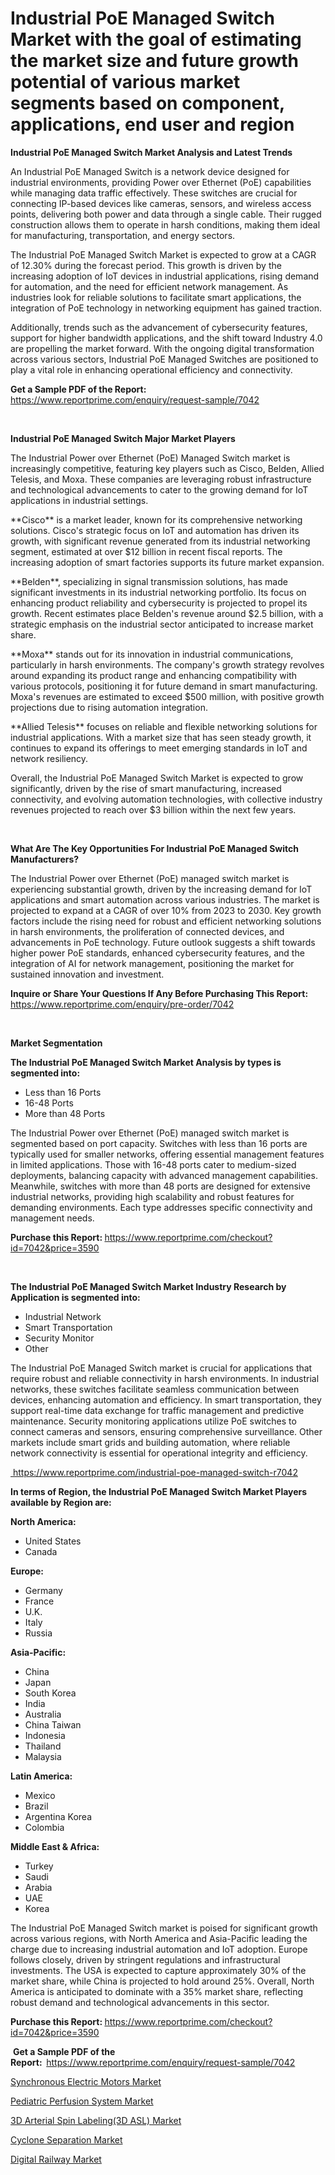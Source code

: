 <p><h1>Industrial PoE Managed Switch Market with the goal of estimating the market size and future growth potential of various market segments based on component, applications, end user and region</h1></p><p><strong>Industrial PoE Managed Switch Market Analysis and Latest Trends</strong></p>
<p><p>An Industrial PoE Managed Switch is a network device designed for industrial environments, providing Power over Ethernet (PoE) capabilities while managing data traffic effectively. These switches are crucial for connecting IP-based devices like cameras, sensors, and wireless access points, delivering both power and data through a single cable. Their rugged construction allows them to operate in harsh conditions, making them ideal for manufacturing, transportation, and energy sectors.</p><p>The Industrial PoE Managed Switch Market is expected to grow at a CAGR of 12.30% during the forecast period. This growth is driven by the increasing adoption of IoT devices in industrial applications, rising demand for automation, and the need for efficient network management. As industries look for reliable solutions to facilitate smart applications, the integration of PoE technology in networking equipment has gained traction. </p><p>Additionally, trends such as the advancement of cybersecurity features, support for higher bandwidth applications, and the shift toward Industry 4.0 are propelling the market forward. With the ongoing digital transformation across various sectors, Industrial PoE Managed Switches are positioned to play a vital role in enhancing operational efficiency and connectivity.</p></p>
<p><strong>Get a Sample PDF of the Report:&nbsp;</strong> <a href="https://www.reportprime.com/enquiry/request-sample/7042">https://www.reportprime.com/enquiry/request-sample/7042</a></p>
<p>&nbsp;</p>
<p><strong>Industrial PoE Managed Switch Major Market Players</strong></p>
<p><p>The Industrial Power over Ethernet (PoE) Managed Switch market is increasingly competitive, featuring key players such as Cisco, Belden, Allied Telesis, and Moxa. These companies are leveraging robust infrastructure and technological advancements to cater to the growing demand for IoT applications in industrial settings.</p><p>**Cisco** is a market leader, known for its comprehensive networking solutions. Cisco's strategic focus on IoT and automation has driven its growth, with significant revenue generated from its industrial networking segment, estimated at over $12 billion in recent fiscal reports. The increasing adoption of smart factories supports its future market expansion.</p><p>**Belden**, specializing in signal transmission solutions, has made significant investments in its industrial networking portfolio. Its focus on enhancing product reliability and cybersecurity is projected to propel its growth. Recent estimates place Belden's revenue around $2.5 billion, with a strategic emphasis on the industrial sector anticipated to increase market share.</p><p>**Moxa** stands out for its innovation in industrial communications, particularly in harsh environments. The company's growth strategy revolves around expanding its product range and enhancing compatibility with various protocols, positioning it for future demand in smart manufacturing. Moxa's revenues are estimated to exceed $500 million, with positive growth projections due to rising automation integration.</p><p>**Allied Telesis** focuses on reliable and flexible networking solutions for industrial applications. With a market size that has seen steady growth, it continues to expand its offerings to meet emerging standards in IoT and network resiliency.</p><p>Overall, the Industrial PoE Managed Switch Market is expected to grow significantly, driven by the rise of smart manufacturing, increased connectivity, and evolving automation technologies, with collective industry revenues projected to reach over $3 billion within the next few years.</p></p>
<p>&nbsp;</p>
<p><strong>What Are The Key Opportunities For Industrial PoE Managed Switch Manufacturers?</strong></p>
<p><p>The Industrial Power over Ethernet (PoE) managed switch market is experiencing substantial growth, driven by the increasing demand for IoT applications and smart automation across various industries. The market is projected to expand at a CAGR of over 10% from 2023 to 2030. Key growth factors include the rising need for robust and efficient networking solutions in harsh environments, the proliferation of connected devices, and advancements in PoE technology. Future outlook suggests a shift towards higher power PoE standards, enhanced cybersecurity features, and the integration of AI for network management, positioning the market for sustained innovation and investment.</p></p>
<p><strong>Inquire or Share Your Questions If Any Before Purchasing This Report:</strong> <a href="https://www.reportprime.com/enquiry/pre-order/7042">https://www.reportprime.com/enquiry/pre-order/7042</a></p>
<p>&nbsp;</p>
<p><strong>Market Segmentation</strong></p>
<p><strong>The Industrial PoE Managed Switch Market Analysis by types is segmented into:</strong></p>
<p><ul><li>Less than 16 Ports</li><li>16-48 Ports</li><li>More than 48 Ports</li></ul></p>
<p><p>The Industrial Power over Ethernet (PoE) managed switch market is segmented based on port capacity. Switches with less than 16 ports are typically used for smaller networks, offering essential management features in limited applications. Those with 16-48 ports cater to medium-sized deployments, balancing capacity with advanced management capabilities. Meanwhile, switches with more than 48 ports are designed for extensive industrial networks, providing high scalability and robust features for demanding environments. Each type addresses specific connectivity and management needs.</p></p>
<p><strong>Purchase this Report:&nbsp;</strong><a href="https://www.reportprime.com/checkout?id=7042&price=3590">https://www.reportprime.com/checkout?id=7042&price=3590</a></p>
<p>&nbsp;</p>
<p><strong>The Industrial PoE Managed Switch Market Industry Research by Application is segmented into:</strong></p>
<p><ul><li>Industrial Network</li><li>Smart Transportation</li><li>Security Monitor</li><li>Other</li></ul></p>
<p><p>The Industrial PoE Managed Switch market is crucial for applications that require robust and reliable connectivity in harsh environments. In industrial networks, these switches facilitate seamless communication between devices, enhancing automation and efficiency. In smart transportation, they support real-time data exchange for traffic management and predictive maintenance. Security monitoring applications utilize PoE switches to connect cameras and sensors, ensuring comprehensive surveillance. Other markets include smart grids and building automation, where reliable network connectivity is essential for operational integrity and efficiency.</p></p>
<p><a href="https://www.reportprime.com/industrial-poe-managed-switch-r7042">&nbsp;https://www.reportprime.com/industrial-poe-managed-switch-r7042</a></p>
<p><strong>In terms of Region, the Industrial PoE Managed Switch Market Players available by Region are:</strong></p>
<p>
    <p> <strong> North America: </strong>
        <ul>
            <li>United States</li>
            <li>Canada</li>
        </ul>
        </p> 
    <p> <strong> Europe: </strong>
        <ul>
            <li>Germany</li>
            <li>France</li>
            <li>U.K.</li>
            <li>Italy</li>
            <li>Russia</li>
        </ul>
        </p> 
    <p> <strong> Asia-Pacific: </strong>
        <ul>
            <li>China</li>
            <li>Japan</li>
            <li>South Korea</li>
            <li>India</li>
            <li>Australia</li>
            <li>China Taiwan</li>
            <li>Indonesia</li>
            <li>Thailand</li>
            <li>Malaysia</li>
        </ul>
        </p> 
    <p> <strong> Latin America: </strong>
        <ul>
            <li>Mexico</li>
            <li>Brazil</li>
            <li>Argentina Korea</li>
            <li>Colombia</li>
        </ul>
        </p> 
    <p> <strong> Middle East & Africa: </strong>
        <ul>
            <li>Turkey</li>
            <li>Saudi</li>
            <li>Arabia</li>
            <li>UAE</li>
            <li>Korea</li>
        </ul>
    </p>
    </p>
<p><p>The Industrial PoE Managed Switch market is poised for significant growth across various regions, with North America and Asia-Pacific leading the charge due to increasing industrial automation and IoT adoption. Europe follows closely, driven by stringent regulations and infrastructural investments. The USA is expected to capture approximately 30% of the market share, while China is projected to hold around 25%. Overall, North America is anticipated to dominate with a 35% market share, reflecting robust demand and technological advancements in this sector.</p></p>
<p><strong>Purchase this Report: </strong><a href="https://www.reportprime.com/checkout?id=7042&price=3590">https://www.reportprime.com/checkout?id=7042&price=3590</a></p>
<p>&nbsp;<strong>Get a Sample PDF of the Report:&nbsp;&nbsp;</strong><a href="https://www.reportprime.com/enquiry/request-sample/7042">https://www.reportprime.com/enquiry/request-sample/7042</a></p>
<p><strong></strong></p>
<p><p><a href="https://medium.com/@caroline.hamilton5656/how-will-the-synchronous-electric-motors-market-evolve-d4f573faa54d">Synchronous Electric Motors Market</a></p><p><a href="https://issuu.com/reportprime-2/docs/pediatric-perfusion-system-market-s_6406699faece35">Pediatric Perfusion System Market</a></p><p><a href="https://issuu.com/reportprime-2/docs/3d-arterial-spin-labeling3d-asl-mar_a716566d64e3cd">3D Arterial Spin Labeling(3D ASL) Market</a></p><p><a href="https://medium.com/@caroline.hamilton5656/charting-the-future-comprehensive-analysis-of-the-global-cyclone-separation-market-2024-2031-47889205df77">Cyclone Separation Market</a></p><p><a href="https://www.linkedin.com/pulse/digital-railway-market-size-share-analysis-growth-trends-8axuc?trackingId=wSxqMHaORZuxLHX%2FphPkhQ%3D%3D">Digital Railway Market</a></p></p>